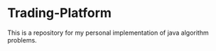 # Trading-Platform
This is a repository for my personal implementation of java algorithm problems. 
